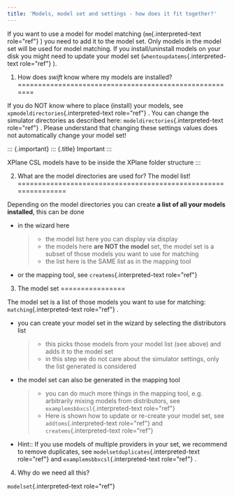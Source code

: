 ```yaml
---
title: 'Models, model set and settings - how does it fit together?'
---
```


If you want to use a model for model matching (`mm`{.interpreted-text
role="ref"} ) you need to add it to the model set. Only models in the
model set will be used for model matching. If you install/uninstall
models on your disk you might need to update your model set
(`whentoupdatems`{.interpreted-text role="ref"} ).

1) How does *swift* know where my models are installed?
=======================================================

If you do NOT know where to place (install) your models, see
`xpmodeldirectories`{.interpreted-text role="ref"} . You can change the
simulator directories as described here:
`modeldirectories`{.interpreted-text role="ref"} . Please understand
that changing these settings values does not automatically change your
model set!

::: {.important}
::: {.title}
Important
:::

XPlane CSL models have to be inside the XPlane folder structure
:::

2) What are the model directories are used for? The model list!
===============================================================

Depending on the model directories you can create **a list of all your
models installed**, this can be done

-   in the wizard here

    > -   the model list here you can display via display
    > -   the models here **are NOT the model** set, the model set is a
    >     subset of those models you want to use for matching
    > -   the list here is the SAME list as in the mapping tool

-   or the mapping tool, see `createms`{.interpreted-text role="ref"}

3) The model set
================

The model set is a list of those models you want to use for matching:
`matching`{.interpreted-text role="ref"} .

-   you can create your model set in the wizard by selecting the
    distributors list

    > -   this picks those models from your model list (see above) and
    >     adds it to the model set
    > -   in this step we do not care about the simulator settings, only
    >     the list generated is considered

-   the model set can also be generated in the mapping tool

    > -   you can do much more things in the mapping tool, e.g.
    >     arbitrarily mixing models from distributors, see
    >     `examplemsbbxcsl`{.interpreted-text role="ref"}
    > -   Here is shown how to update or re-create your model set, see
    >     `addtoms`{.interpreted-text role="ref"} and
    >     `createms`{.interpreted-text role="ref"}

-   Hint:: If you use models of multiple providers in your set, we
    recommend to remove duplicates, see
    `modelsetduplicates`{.interpreted-text role="ref"} and
    `examplemsbbxcsl`{.interpreted-text role="ref"} .

4)  Why do we need all this?

`modelset`{.interpreted-text role="ref"}
